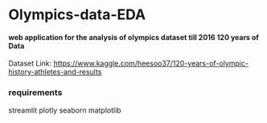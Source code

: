 # Olympics-data-EDA
#### web application for the analysis of olympics dataset till 2016 120 years of Data

Dataset Link: https://www.kaggle.com/heesoo37/120-years-of-olympic-history-athletes-and-results


### requirements

streamlit
plotly
seaborn
matplotlib
